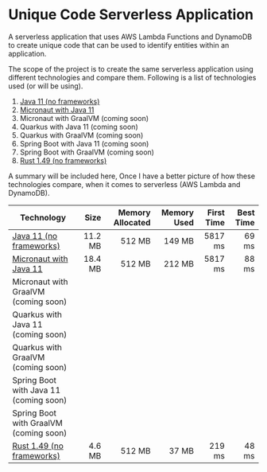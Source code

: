 # Unique Code Serverless Application

A serverless application that uses AWS Lambda Functions and DynamoDB to create unique code that can be used to identify entities within an application.

The scope of the project is to create the same serverless application using different technologies and compare them. Following is a list of technologies used (or will be using).

1. [Java 11 (no frameworks)](plain-java11)
1. [Micronaut with Java 11](micronaut-java11)
1. Micronaut with GraalVM (coming soon)
1. Quarkus with Java 11 (coming soon)
1. Quarkus with GraalVM (coming soon)
1. Spring Boot with Java 11 (coming soon)
1. Spring Boot with GraalVM (coming soon)
1. [Rust 1.49 (no frameworks)](plain-rust1_49)

A summary will be included here, Once I have a better picture of how these technologies compare, when it comes to serverless (AWS Lambda and DynamoDB).

| Technology                                  |    Size | Memory Allocated | Memory Used | First Time | Best Time |
| ------------------------------------------- | ------: | ---------------: | ----------: | ---------: | --------: |
| [Java 11 (no frameworks)](plain-java11)     | 11.2 MB |           512 MB |      149 MB |    5817 ms |     69 ms |
| [Micronaut with Java 11](micronaut-java11)  | 18.4 MB |           512 MB |      212 MB |    5817 ms |     88 ms |
| Micronaut with GraalVM (coming soon)        |         |                  |             |            |           |
| Quarkus with Java 11 (coming soon)          |         |                  |             |            |           |
| Quarkus with GraalVM (coming soon)          |         |                  |             |            |           |
| Spring Boot with Java 11 (coming soon)      |         |                  |             |            |           |
| Spring Boot with GraalVM (coming soon)      |         |                  |             |            |           |
| [Rust 1.49 (no frameworks)](plain-rust1_49) |  4.6 MB |           512 MB |       37 MB |     219 ms |     48 ms |
